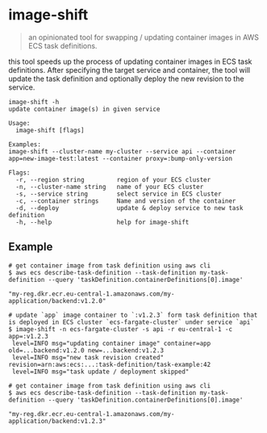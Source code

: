 # image-shift

> an opinionated tool for swapping / updating container images in AWS ECS task definitions.

this tool speeds up the process of updating container images in ECS task definitions.
After specifying the target service and container, the tool will update the task definition and optionally deploy the new revision to the service.

```shell
image-shift -h
update container image(s) in given service

Usage:
  image-shift [flags]

Examples:
image-shift --cluster-name my-cluster --service api --container app=new-image-test:latest --container proxy=:bump-only-version

Flags:
  -r, --region string         region of your ECS cluster
  -n, --cluster-name string   name of your ECS cluster
  -s, --service string        select service in ECS cluster
  -c, --container strings     Name and version of the container
  -d, --deploy                update & deploy service to new task definition
  -h, --help                  help for image-shift
```

## Example

```shell
# get container image from task definition using aws cli
$ aws ecs describe-task-definition --task-definition my-task-definition --query 'taskDefinition.containerDefinitions[0].image'

"my-reg.dkr.ecr.eu-central-1.amazonaws.com/my-application/backend:v1.2.0"

# update `app` image container to `:v1.2.3` form task definition that is deployed in ECS cluster `ecs-fargate-cluster` under service `api`
$ image-shift -n ecs-fargate-cluster -s api -r eu-central-1 -c app=:v1.2.3
 level=INFO msg="updating container image" container=app old=...backend:v1.2.0 new=...backend:v1.2.3
 level=INFO msg="new task revision created" revision=arn:aws:ecs:...:task-definition/task-example:42
 level=INFO msg="task update / deployment skipped"

# get container image from task definition using aws cli
$ aws ecs describe-task-definition --task-definition my-task-definition --query 'taskDefinition.containerDefinitions[0].image'

"my-reg.dkr.ecr.eu-central-1.amazonaws.com/my-application/backend:v1.2.3"
```
